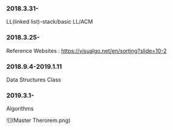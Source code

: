 ### 2018.3.31-  
LL(linked list)-stack/basic LL/ACM  
### 2018.3.25-  
Reference Websites :  https://visualgo.net/en/sorting?slide=10-2    
### 2018.9.4-2019.1.11  
Data Structures Class  
### 2019.3.1-  
Algorithms 



![](Master Therorem.png)